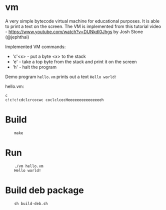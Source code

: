 # vm

A very simple bytecode virtual machine for educational purposes. It is able to print a text on the screen.
The VM is implemented from this tutorial video - https://www.youtube.com/watch?v=DUNkdl0Jhgs by Josh Stone (@jephthai)

Implemented VM commands:
* 'c'&lt;x&gt; - put a byte &lt;x&gt; to the stack
* 'e' - take a top byte from the stack and print it on the screen
* 'h' - halt the program

Demo program `hello.vm` prints out a text `Hello world!`

hello.vm:
```hello.vm:
c
c!c!c!cdclcrcocwc coclclcecHeeeeeeeeeeeeeeeh
```

Build
=====
```
    make
```    

Run
===
```
    ./vm hello.vm
    Hello world!
```

Build deb package
=====
```
    sh build-deb.sh
```
